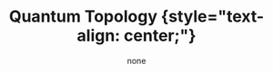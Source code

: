 ---
title: '#### Quantum Topology {style="text-align: center;"}'
date: none
type: landing
tags:
  - topo
# Your landing page sections - add as many different content blocks as you like

sections:
  - block: markdown
    id: topo-1
    content:
      title: '## Quantum Topology'
      subtitle: 
      text: Add any **markdown** formatted content here - text, images, videos, galleries - and even HTML code!
    design:
      columns: 2
      
  - block: markdown
    id: topo-2
    content:
      title: Section 2
      subtitle: A subtitle
      text: Add your Section 2 content here...
    design:
      columns: 1
---